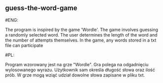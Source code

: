 ## guess-the-word-game

#ENG:

The program is inspired by the game 'Wordle'. The game involves guessing a randomly selected word. The user determines the length of the word and the number of attempts themselves. In the game, any words stored in a txt file can participate

#PL:

Program wzorowany jest na grze "Wordle". Gra polega na odgadnięciu wylosowanego wyrazu. Użytkownik sam określa długość słowa oraz ilość prób. W grze mogą wziąć udział dowolne słowa zapisane w pliku txt.
